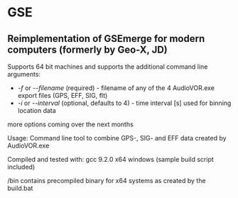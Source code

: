 # GSE
## Reimplementation of GSEmerge for modern computers (formerly by Geo-X, JD)
Supports 64 bit machines and supports the additional command line arguments:
- *-f* or *--filename* (required) - filename of any of the 4 AudioVOR.exe export files (GPS, EFF, SIG, flt)
- *-i* or *--interval* (optional, defaults to 4) - time interval \[s] used for binning location data

more options coming over the next months

Usage: Command line tool to combine GPS-, SIG- and EFF data created by AudioVOR.exe

Compiled and tested with: gcc 9.2.0 x64 windows (sample build script included)

/bin contains precompiled binary for x64 systems as created by the build.bat
